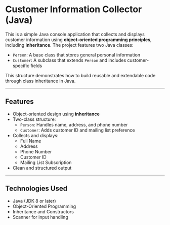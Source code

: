 # Customer Information Collector (Java)

This is a simple Java console application that collects and displays customer information using **object-oriented programming principles**, including **inheritance**. The project features two Java classes:  
- `Person`: A base class that stores general personal information  
- `Customer`: A subclass that extends `Person` and includes customer-specific fields  

This structure demonstrates how to build reusable and extendable code through class inheritance in Java.

---

## Features

- Object-oriented design using **inheritance**
- Two-class structure:
  - `Person`: Handles name, address, and phone number
  - `Customer`: Adds customer ID and mailing list preference
- Collects and displays:
  - Full Name
  - Address
  - Phone Number
  - Customer ID
  - Mailing List Subscription
- Clean and structured output

---

## Technologies Used

- Java (JDK 8 or later)
- Object-Oriented Programming
- Inheritance and Constructors
- Scanner for input handling
